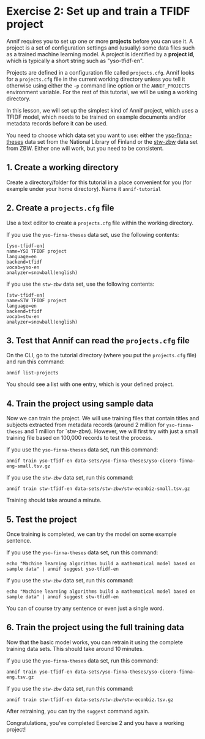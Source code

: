 # Exercise 2: Set up and train a TFIDF project

Annif requires you to set up one or more **projects** before you can use it.
A project is a set of configuration settings and (usually) some data files
such as a trained machine learning model. A project is identified by a
**project id**, which is typically a short string such as "yso-tfidf-en".

Projects are defined in a configuration file called `projects.cfg`. Annif
looks for a `projects.cfg` file in the current working directory unless you
tell it otherwise using either the `-p` command line option or the
`ANNIF_PROJECTS` environment variable. For the rest of this tutorial, we
will be using a working directory.

In this lesson, we will set up the simplest kind of Annif project, which
uses a TFIDF model, which needs to be trained on example documents and/or
metadata records before it can be used. 

You need to choose which data set you want to use: either the
[yso-finna-theses](../data-sets/yso-finna-theses) data set from the National
Library of Finland or the [stw-zbw](../data-sets/stw-zbw) data set from ZBW.
Either one will work, but you need to be consistent.

## 1. Create a working directory

Create a directory/folder for this tutorial in a place convenient for you
(for example under your home directory). Name it `annif-tutorial`

## 2. Create a `projects.cfg` file

Use a text editor to create a `projects.cfg` file within the working
directory.

If you use the `yso-finna-theses` data set, use the following contents:

    [yso-tfidf-en]
    name=YSO TFIDF project
    language=en
    backend=tfidf
    vocab=yso-en
    analyzer=snowball(english)

If you use the `stw-zbw` data set, use the following contents:

    [stw-tfidf-en]
    name=STW TFIDF project
    language=en
    backend=tfidf
    vocab=stw-en
    analyzer=snowball(english)

## 3. Test that Annif can read the `projects.cfg` file

On the CLI, go to the tutorial directory (where you put the `projects.cfg`
file) and run this command:

    annif list-projects

You should see a list with one entry, which is your defined project.

## 4. Train the project using sample data

Now we can train the project. We will use training files that contain titles
and subjects extracted from metadata records (around 2 million for
`yso-finna-theses` and 1 million for `stw-zbw). However, we will first try
with just a small training file based on 100,000 records to test the
process.

If you use the `yso-finna-theses` data set, run this command:

    annif train yso-tfidf-en data-sets/yso-finna-theses/yso-cicero-finna-eng-small.tsv.gz

If you use the `stw-zbw` data set, run this command:

    annif train stw-tfidf-en data-sets/stw-zbw/stw-econbiz-small.tsv.gz

Training should take around a minute.

## 5. Test the project

Once training is completed, we can try the model on some example sentence.

If you use the `yso-finna-theses` data set, run this command:

    echo "Machine learning algorithms build a mathematical model based on sample data" | annif suggest yso-tfidf-en

If you use the `stw-zbw` data set, run this command:

    echo "Machine learning algorithms build a mathematical model based on sample data" | annif suggest stw-tfidf-en

You can of course try any sentence or even just a single word.

## 6. Train the project using the full training data

Now that the basic model works, you can retrain it using the complete
training data sets. This should take around 10 minutes.

If you use the `yso-finna-theses` data set, run this command:

    annif train yso-tfidf-en data-sets/yso-finna-theses/yso-cicero-finna-eng.tsv.gz

If you use the `stw-zbw` data set, run this command:

    annif train stw-tfidf-en data-sets/stw-zbw/stw-econbiz.tsv.gz

After retraining, you can try the `suggest` command again.

Congratulations, you've completed Exercise 2 and you have a working project!
